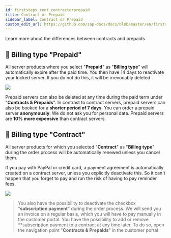 ```yaml
---
id: firststeps_rent_contractorprepaid
title: Contract or Prepaid
sidebar_label: Contract or Prepaid
custom_edit_url: https://github.com/zap-docs/docs/blob/master/en/firststeps_rent_contractorprepaid.md
---
```

Learn more about the differences between contracts and prepaids

## 📘 Billing type "Prepaid"
All server products where you select "**Prepaid**" as "**Billing type**" will automatically expire after the paid time. You then have 14 days to reactivate your locked server. If you do not do this, it will be irrevocably deleted.

![](https://i.imgur.com/JZYdxnA.png)

Prepaid servers can also be deleted at any time during the paid term under "**Contracts & Prepaids**".
In contrast to contract servers, prepaid servers can also be booked for a **shorter period of 7 days**.
You can order a prepaid server **anonymously**. We do not ask you for personal data.
Prepaid servers are **10% more expensive** than contract servers.

## 📙 Billing type "Contract"

All server products for which you selected "**Contract**" as "**Billing type**" during the order process will be automatically renewed unless you cancel them.

[](https://i.imgur.com/3iBgHz7.png)

If you pay with PayPal or credit card, a payment agreement is automatically created on a contract server, unless you explicitly deactivate this. So it can't happen that you forget to pay and run the risk of having to pay reminder fees.

![](https://i.imgur.com/L5wuAsK.png)

> You also have the possibility to deactivate the checkbox "**subscription payment**" during the order process. We will send you an invoice on a regular basis, which you will have to pay manually in the customer portal.
You have the possibility to add or remove **subscription payment to a contract at any time later. To do so, open the navigation point "**Contracts & Prepaids**" in the customer portal